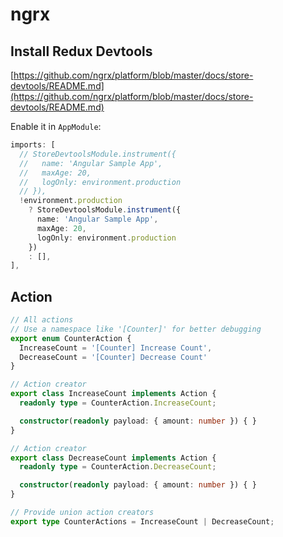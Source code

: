 # ngrx

## Install Redux Devtools
[https://github.com/ngrx/platform/blob/master/docs/store-devtools/README.md](https://github.com/ngrx/platform/blob/master/docs/store-devtools/README.md)

Enable it in `AppModule`:

```ts
imports: [
  // StoreDevtoolsModule.instrument({
  //   name: 'Angular Sample App',
  //   maxAge: 20,
  //   logOnly: environment.production
  // }),
  !environment.production
    ? StoreDevtoolsModule.instrument({
      name: 'Angular Sample App',
      maxAge: 20,
      logOnly: environment.production
    })
    : [],
],
```

## Action

```ts
// All actions
// Use a namespace like '[Counter]' for better debugging
export enum CounterAction {
  IncreaseCount = '[Counter] Increase Count',
  DecreaseCount = '[Counter] Decrease Count'
}

// Action creator
export class IncreaseCount implements Action {
  readonly type = CounterAction.IncreaseCount;

  constructor(readonly payload: { amount: number }) { }
}

// Action creator
export class DecreaseCount implements Action {
  readonly type = CounterAction.DecreaseCount;

  constructor(readonly payload: { amount: number }) { }
}

// Provide union action creators
export type CounterActions = IncreaseCount | DecreaseCount;
```
